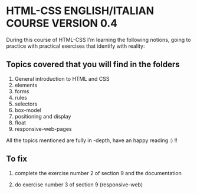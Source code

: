 # HTML-CSS ENGLISH/ITALIAN COURSE VERSION 0.4

During this course of HTML-CSS I'm learning the following notions, going to practice with practical exercises that identify with reality:

## Topics covered that you will find in the folders

1.  General introduction to HTML and CSS
2.  elements
3.  forms
4.  rules
5.  selectors
6.  box-model 
7.  positioning and display
8.  float
9.  responsive-web-pages


All the topics mentioned are fully in -depth, have an happy reading :) !!

## To fix

1. complete the exercise number 2 of section 9 and the documentation

2. do exercise number 3 of section 9 (responsive-web)
